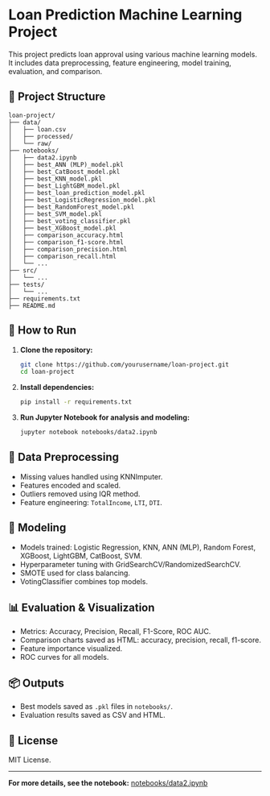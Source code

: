 # Loan Prediction Machine Learning Project

This project predicts loan approval using various machine learning models. It includes data preprocessing, feature engineering, model training, evaluation, and comparison.

## 📁 Project Structure

```
loan-project/
├── data/
│   ├── loan.csv
│   ├── processed/
│   └── raw/
├── notebooks/
│   ├── data2.ipynb
│   ├── best_ANN (MLP)_model.pkl
│   ├── best_CatBoost_model.pkl
│   ├── best_KNN_model.pkl
│   ├── best_LightGBM_model.pkl
│   ├── best_loan_prediction_model.pkl
│   ├── best_LogisticRegression_model.pkl
│   ├── best_RandomForest_model.pkl
│   ├── best_SVM_model.pkl
│   ├── best_voting_classifier.pkl
│   ├── best_XGBoost_model.pkl
│   ├── comparison_accuracy.html
│   ├── comparison_f1-score.html
│   ├── comparison_precision.html
│   ├── comparison_recall.html
│   └── ...
├── src/
│   └── ...
├── tests/
│   └── ...
├── requirements.txt
├── README.md
```

## 🚀 How to Run

1. **Clone the repository:**
   ```sh
   git clone https://github.com/yourusername/loan-project.git
   cd loan-project
   ```

2. **Install dependencies:**
   ```sh
   pip install -r requirements.txt
   ```

3. **Run Jupyter Notebook for analysis and modeling:**
   ```sh
   jupyter notebook notebooks/data2.ipynb
   ```

## 🧹 Data Preprocessing

- Missing values handled using KNNImputer.
- Features encoded and scaled.
- Outliers removed using IQR method.
- Feature engineering: `TotalIncome`, `LTI`, `DTI`.

## 🏦 Modeling

- Models trained: Logistic Regression, KNN, ANN (MLP), Random Forest, XGBoost, LightGBM, CatBoost, SVM.
- Hyperparameter tuning with GridSearchCV/RandomizedSearchCV.
- SMOTE used for class balancing.
- VotingClassifier combines top models.

## 📊 Evaluation & Visualization

- Metrics: Accuracy, Precision, Recall, F1-Score, ROC AUC.
- Comparison charts saved as HTML: accuracy, precision, recall, f1-score.
- Feature importance visualized.
- ROC curves for all models.

## 📦 Outputs

- Best models saved as `.pkl` files in `notebooks/`.
- Evaluation results saved as CSV and HTML.

## 📝 License

MIT License.

---

**For more details, see the notebook:** [notebooks/data2.ipynb](notebooks/data2.ipynb)